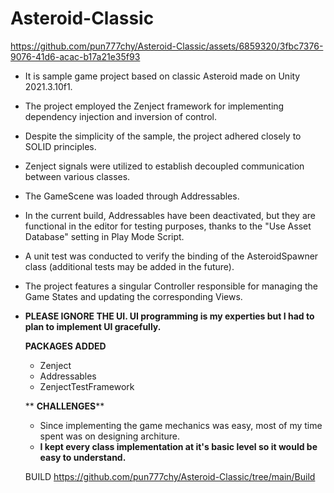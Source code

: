 # Asteroid-Classic

https://github.com/pun777chy/Asteroid-Classic/assets/6859320/3fbc7376-9076-41d6-acac-b17a21e35f93

- It is sample game project based on classic Asteroid made on Unity 2021.3.10f1.
- The project employed the Zenject framework for implementing dependency injection and inversion of control.
- Despite the simplicity of the sample, the project adhered closely to SOLID principles.
- Zenject signals were utilized to establish decoupled communication between various classes.
- The GameScene was loaded through Addressables.
- In the current build, Addressables have been deactivated, but they are functional in the editor for testing purposes, thanks to the "Use Asset Database" setting in Play Mode Script.
- A unit test was conducted to verify the binding of the AsteroidSpawner class (additional tests may be added in the future).
- The project features a singular Controller responsible for managing the Game States and updating the corresponding Views.
- ****PLEASE IGNORE THE UI. UI programming is my experties but I had to plan to implement UI gracefully.****


   **PACKAGES ADDED**
  - Zenject
  - Addressables
  - ZenjectTestFramework

  ** **CHALLENGES****
  - Since implementing the game mechanics was easy, most of my time spent was on designing architure.
  - **I kept every class implementation at it's basic level so it would be easy to understand.**
 
   BUILD
https://github.com/pun777chy/Asteroid-Classic/tree/main/Build
